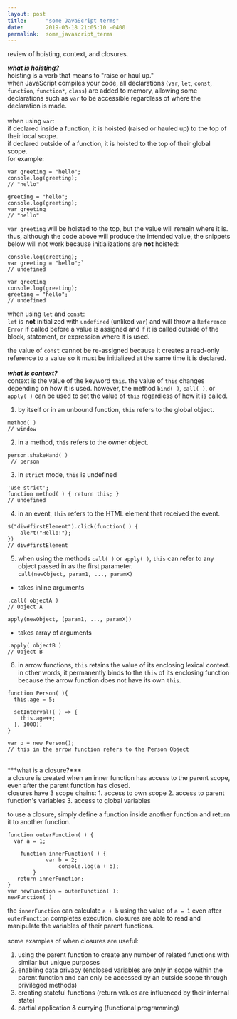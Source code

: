 ```yaml
---
layout: post
title:      "some JavaScript terms"
date:       2019-03-18 21:05:10 -0400
permalink:  some_javascript_terms
---
```



review of hoisting, context, and closures.<br>

***what is hoisting?*** 
<br>
hoisting is a verb that means to "raise or haul up."<br>
when JavaScript compiles your code, all declarations (`var`, `let`, `const`, `function`, `function*`, `class`) are added to memory, allowing some declarations such as `var` to be accessible regardless of where the declaration is made.
<br><br>
when using `var`:<br>
if declared inside a function, it is hoisted (raised or hauled up) to the top of their local scope.<br>
if declared outside of a function, it is hoisted to the top of their global scope.
<br>
for example:
```
var greeting = "hello";
console.log(greeting);
// "hello"
```

```
greeting = "hello";
console.log(greeting);
var greeting
// "hello"
```
`var greeting` will be hoisted to the top, but the value will remain where it is. thus, although the code above will produce the intended value, the snippets below will not work because initializations are **not** hoisted:

```
console.log(greeting);
var greeting = "hello";`
// undefined
```

```
var greeting
console.log(greeting);
greeting = "hello";
// undefined
```

when using `let` and `const`:<br>
`let` is **not** initialized with `undefined` (unliked `var`) and will throw a `Reference Error` if called before a value is assigned and if it is called outside of the block, statement, or expression where it is used.<br>

the value of `const` cannot be re-assigned because it creates a read-only reference to a value so it must be initialized at the same time it is declared.
<br><br>
***what is context?***
<br>
context is the value of the keyword `this`. the value of `this` changes depending on how it is used. however, the method `bind( )`, `call( )`, or `apply( )` can be used to set the value of `this` regardless of how it is called.
<br>
1. by itself or in an unbound function, `this` refers to the global object.
```
method( )
// window
```

2. in a method, `this` refers to the owner object.
```
person.shakeHand( )
 // person
```

3. in `strict` mode, `this` is undefined
```
'use strict';
function method( ) { return this; }
// undefined
```

4. in an event, `this` refers to the HTML element that received the event.
```
$("div#firstElement").click(function( ) {
    alert("Hello!");
})
// div#firstElement
```

5. when using the methods `call( )` or `apply( )`, `this` can refer to any object passed in as the first parameter.<br>
`call(newObject, param1, ..., paramX)`
* takes inline arguments
```
.call( objectA )
// Object A
```
`apply(newObject, [param1, ..., paramX])`
* takes array of arguments
```
.apply( objectB )
// Object B
```

6. in arrow functions, `this` retains the value of its enclosing lexical context. in other words, it permanently binds to the `this` of its enclosing function because the arrow function does not have its own `this`.
```
function Person( ){
  this.age = 5;

  setInterval(( ) => {
    this.age++; 
  }, 1000);
}

var p = new Person();
// this in the arrow function refers to the Person Object
```

<br>
***what is a closure?***
<br>
a closure is created when an inner function has access to the parent scope, even after the parent function has closed.<br> 
closures have 3 scope chains:
1. access to own scope
2. access to parent function's variables
3. access to global variables

to use a closure, simply define a function inside another function and return it to another function.

```
function outerFunction( ) {
  var a = 1;

    function innerFunction( ) {
		    var b = 2;
				console.log(a + b);
		}
   return innerFunction;
}
var newFunction = outerFunction( );
newFunction( )
```

the `innerFunction` can calculate `a + b` using the value of `a = 1` even after `outerFunction` completes execution. closures are able to read and manipulate the variables of their parent functions.
<br><br>
some examples of when closures are useful:
1. using the parent function to create any number of related functions with similar but unique purposes
2. enabling data privacy (enclosed variables are only in scope within the parent function and can only be accessed by an outside scope through privileged methods)
2. creating stateful functions (return values are influenced by their internal state)
3. partial application & currying (functional programming)
